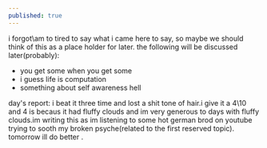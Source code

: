 ```yaml
---
published: true
---
```


i forgot\am to tired to say what i came here to say, so maybe we should think of this as a place holder for later.
the following will be discussed later(probably): 
* you get some when you get some
* i guess life is computation  
* something about self awareness hell


day's report: i beat it three time and lost a shit tone of hair.i give it a 4\10 and 4 is becaus it had fluffy clouds and im very generous to days with fluffy clouds.im writing this as im listening to some hot german brod on youtube trying to sooth my broken psyche(related to the first reserved topic).
tomorrow ill do better .